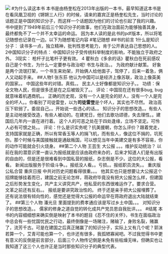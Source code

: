 ![](http://hktkdy.qiniudn.com/guanhuai.jpg)
#为什么读这本书
本书是由杨奎松在2013年出版的一本书，最早知道这本书是在看凤凰卫视的《锵锵三人行》的时候，请来的嘉宾正是杨奎松先生，当时讨论的话题正是中国的知识分子，而这样一个话题因为他们的讨论也引起了我的兴趣。
书中提到了1949年前后三个知识分子的故事，他们在政治面前为能够独善其身，最终都免不了一个并不太幸运的命运。
因为本人读的是此书的pdf版本，所以将笔记随想也记录在一边。以下为随想笔记内容
#笔记随想
##书的前言
1什么是知识分子：
读书多一点，独立精神，批判性思考能力，肯于公开表达自己思想的人。
2中国知识分子的特点：
中国知识分子受传统科举制度的影响，不能独立于政府之外。
3现实：
枪杆子比笔杆子更有效。
4
瞿秋白《多余的话》瞿秋白在死前感叹自己是个书生，为什么一定要参与政治呢!
书生与政治。。
为政府献计献策。
好象是两个流氓打架，一个书生来劝架，开始俩人给他面子，驾停了，后来一着急，俩人又动起手来。
##人物1 张东荪
他认为中国可以是经济上像苏联，政治上像英美的国家。。
中国这些年的对错。真假。。
民主人士好像都是知识分子。。
功绩：保全文物人民，但是很多还是在之后被毁灭了。。
评论：中国现在还有很多bug, bug就意味着机遇商机。。
正确的历史观，没有一个人是完全的好人，没有一个人是完全的坏人。。你看别了司徒雷登，以为**司徒雷登**是个坏人，其实也不尽然。
政治高压下软弱了。委屈自己。。开始说一些违心的话。。
知识分子的思想改造。。有些人是主动地接受改造，有些人被动的。在建党日，他们去歌功颂德，失去理性。。建国后几年内一直在进行着。
这个人的可恶之处在于四处逢缘，立场不坚定。可怜人必有可恨之处。。
评论：什么是识实务呢？抗美援朝，你怎么评价？跟着党走，支持国家就是正确，所以有常香玉等人的捐飞机，而有些人，像这位不捐的，坑死你。那个时候与美国接触就是通敌叛国，可以想见当年中美建交是有多不容易，你的动作可能就会引火烧身。
##第二个人物 王芸生
大公报 。。。维护反动统治？
以前在我的潜意识里一直认为报纸就是应该由政府来办的，后来才知道人们是有出版的自由的，但是还是很难看到中国私营的报纸，杂志倒是不少。这位的大公报，看看。
新闻出版服务于阶级斗争。。报纸没人看。。亏损。。报纸职员流失。。
重庆版 公私合营 重庆日报
中共对历史问题看得很重。。。
他其实也只是想要让大公报这个招牌能够挂着而已，建国之前无论怎样，蒋政府毕竟没有把大公报怎么样，但建国之后形势发生变化，共产主义讲究共产，他私营的东西很难运作了。要求合营。
文革之前还有反右。。
报纸是要讲究政治性的。
终于还是亲手把大公报埋葬了。
还有说法很有倾向性的，感觉还是觉得大公报的命运早在蒋政府退出大陆就结束了。
##第三个人物 潘光旦
里面提到的费孝通应该是写过乡土中国。。。
对知识分子的思想改造。。
儒家的修身之道自觉的转化成共产党员恩自我批评。。。
#结尾
本书的内容细细想来确实倒是映射了本书的题目《忍不住的关怀》，书生在面临政治中总会有一些忧国忧民之行动，最终倒像是一场赌注，赌输了，身败名裂，赌赢了，流芳千古。可是在建国之后真正赌赢了的知识分子，实际上又有几个呢？郭沫若算一个，艾青可能也算一个，也许还有很多，我孤陋寡闻吧。不过我觉得书中更有意义的反倒是前言部分，后面三个人物传记倒是未免有些枯燥无味，但确实也让我知道了这三个人也许正是当时那些知识分子的典型代表。
